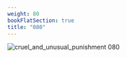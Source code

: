 ```yaml
---
weight: 80
bookFlatSection: true
title: "080"
---
```


![cruel_and_unusual_punishment 080 ](../../jpg/cup_080.jpg)


